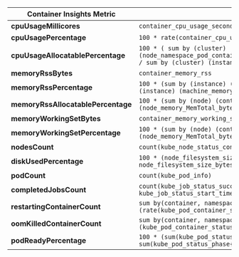 | **Container Insights Metric**                       | **Prometheus Equivalent**                                                                                             |
|-----------------------------------------------------|-------------------------------------------------------------------------------------------------------------------------------------------------------------|
| **cpuUsageMillicores**                              | `container_cpu_usage_seconds_total`                                                                                                                         |
| **cpuUsagePercentage**                              | `100 * rate(container_cpu_usage_seconds_total[5m])`                                                                                                         |
| **cpuUsageAllocatablePercentage**                   | `100 * ( sum by (cluster) (node_namespace_pod_container:container_cpu_usage_seconds_total:sum_irate) / sum by (cluster) (instance:node_num_cpu:sum) )`      |
| **memoryRssBytes**                                  | `container_memory_rss`                                                                                                                                      |
| **memoryRssPercentage**                             | `100 * (sum by (instance) (container_memory_rss{job="cadvisor"}) / sum by (instance) (machine_memory_bytes{job="cadvisor"}))`                               |
| **memoryRssAllocatablePercentage**                  | `100 * (sum by (node) (container_memory_rss) / sum by (node) (node_memory_MemTotal_bytes))`                                                                 |
| **memoryWorkingSetBytes**                           | `container_memory_working_set_bytes`                                                                                                                        |
| **memoryWorkingSetPercentage**                      | `100 * (sum by (node) (container_memory_working_set_bytes) / sum by (node) (node_memory_MemTotal_bytes))`                                                   |
| **nodesCount**                                       | `count(kube_node_status_condition{condition="Ready", status="true"})`                                                                                      |
| **diskUsedPercentage**                              | `100 * (node_filesystem_size_bytes - node_filesystem_free_bytes) / node_filesystem_size_bytes`                                                              |
| **podCount**                                        | `count(kube_pod_info)`                                                                                                                                      |
| **completedJobsCount**                              | `count(kube_job_status_succeeded{status="true"} and time() - kube_job_status_start_time > 6 * 3600)`                                                        |
| **restartingContainerCount**                        | `sum by(container, namespace) (rate(kube_pod_container_status_restarts_total[5m]))`                                                                         |
| **oomKilledContainerCount**                         | `sum by(container, namespace) (kube_pod_container_status_terminated_reason{reason="OOMKilled"})`                                                            |
| **podReadyPercentage**                              | `100 * (sum(kube_pod_status_phase{phase="Running"}) by (namespace) / sum(kube_pod_status_phase{phase!="Succeeded"}) by (namespace))`                        |
